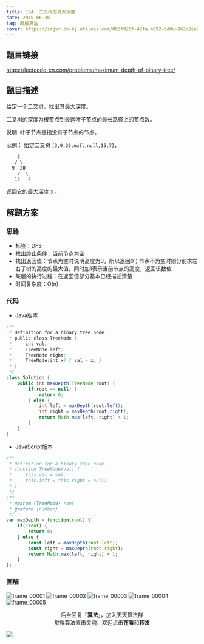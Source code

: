 ```yaml
---
title: 104. 二叉树的最大深度
date: 2019-06-26
tag: 画解算法
cover: https://imgkr.cn-bj.ufileos.com/083f926f-42fa-4092-bd0c-963c2ce9105f.png
---
```


## 题目链接

https://leetcode-cn.com/problems/maximum-depth-of-binary-tree/

## 题目描述

给定一个二叉树，找出其最大深度。

二叉树的深度为根节点到最远叶子节点的最长路径上的节点数。

说明: 叶子节点是指没有子节点的节点。

示例：
给定二叉树 `[3,9,20,null,null,15,7]`，

```bash
    3
   / \
  9  20
    /  \
   15   7
```

返回它的最大深度 `3` 。

## 解题方案

### 思路

- 标签：DFS
- 找出终止条件：当前节点为空
- 找出返回值：节点为空时说明高度为0，所以返回0；节点不为空时则分别求左右子树的高度的最大值，同时加1表示当前节点的高度，返回该数值
- 某层的执行过程：在返回值部分基本已经描述清楚
- 时间复杂度：O(n)

### 代码

- Java版本

```Java
/**
 * Definition for a binary tree node.
 * public class TreeNode {
 *     int val;
 *     TreeNode left;
 *     TreeNode right;
 *     TreeNode(int x) { val = x; }
 * }
 */
class Solution {
    public int maxDepth(TreeNode root) {
        if(root == null) {
            return 0;
        } else {
            int left = maxDepth(root.left);
            int right = maxDepth(root.right);
            return Math.max(left, right) + 1;
        }
    }
}
```

- JavaScript版本

```JavaScript
/**
 * Definition for a binary tree node.
 * function TreeNode(val) {
 *     this.val = val;
 *     this.left = this.right = null;
 * }
 */
/**
 * @param {TreeNode} root
 * @return {number}
 */
var maxDepth = function(root) {
    if(!root) {
        return 0;
    } else {
        const left = maxDepth(root.left);
        const right = maxDepth(root.right);
        return Math.max(left, right) + 1;
    }
};
```


### 画解

![frame_00001](https://imgkr.cn-bj.ufileos.com/7431ff23-9991-41dd-9cc0-21c697ed7062.png)
![frame_00002](https://imgkr.cn-bj.ufileos.com/776f3c97-bf79-40bb-a105-b4ff87932b81.png)
![frame_00003](https://imgkr.cn-bj.ufileos.com/a9476711-f6fc-4b3b-8d71-2c09dc36b40e.png)
![frame_00004](https://imgkr.cn-bj.ufileos.com/8dbdd80d-4c5d-4e91-b58d-4e14f7ec165e.png)
![frame_00005](https://imgkr.cn-bj.ufileos.com/083f926f-42fa-4092-bd0c-963c2ce9105f.png)

<span style="display:block;text-align:center;">后台回复「<strong>算法</strong>」，加入天天算法群</span>
<span style="display:block;text-align:center;">觉得算法直击灵魂，欢迎点击<strong>在看</strong>和<strong>转发</strong></span>

![](https://imgkr.cn-bj.ufileos.com/741c4d5c-cfb4-43d9-858b-146661b590df.gif)